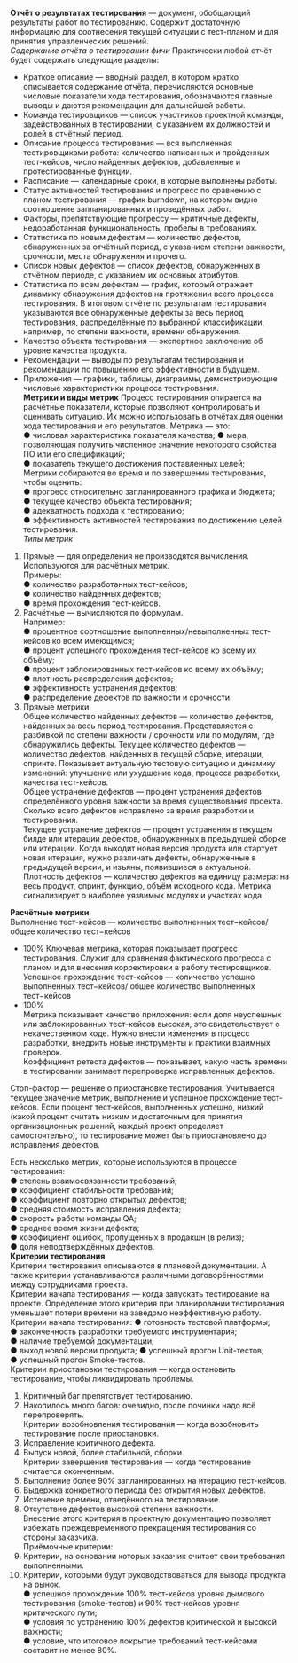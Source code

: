 **Отчёт о результатах тестирования** — документ, обобщающий результаты работ по
тестированию. Содержит достаточную информацию для соотнесения текущей
ситуации с тест-планом и для принятия управленческих решений.  
*Содержание отчёта о тестировании фичи*
Практически любой отчёт будет содержать следующие разделы:  
* Краткое описание — вводный раздел, в котором кратко описывается содержание
отчёта, перечисляются основные числовые показатели хода тестирования,
обозначаются главные выводы и даются рекомендации для дальнейшей работы.
* Команда тестировщиков — список участников проектной команды,
задействованных в тестировании, с указанием их должностей и ролей в отчётный
период.
* Описание процесса тестирования — вся выполненная тестировщиками работа:
количество написанных и пройденных тест-кейсов, число найденных дефектов,
добавленные и протестированные функции. 
* Расписание — календарные сроки, в которые выполнены работы.
* Статус активностей тестирования и прогресс по сравнению с планом
тестирования — график burndown, на котором видно соотношение
запланированных и проведённых работ.
* Факторы, препятствующие прогрессу — критичные дефекты, недоработанная
функциональность, пробелы в требованиях.
* Статистика по новым дефектам — количество дефектов, обнаруженных за
отчётный период, с указанием степени важности, срочности, места обнаружения и
прочего.
* Список новых дефектов — список дефектов, обнаруженных в отчётном периоде, с
указанием их основных атрибутов.
* Статистика по всем дефектам — график, который отражает динамику обнаружения
дефектов на протяжении всего процесса тестирования. В итоговом отчёте по
результатам тестирования указываются все обнаруженные дефекты за весь период
тестирования, распределённые по выбранной классификации, например, по
степени важности, времени обнаружения.
* Качество объекта тестирования — экспертное заключение об уровне качества
продукта.
* Рекомендации — выводы по результатам тестирования и рекомендации по
повышению его эффективности в будущем.
* Приложения — графики, таблицы, диаграммы, демонстрирующие числовые
характеристики процесса тестирования.  
**Метрики и виды метрик**
Процесс тестирования опирается на расчётные показатели, которые позволяют
контролировать и оценивать ситуацию. Их можно использовать в отчётах для
оценки хода тестирования и его результатов.
Метрика — это:  
● числовая характеристика показателя качества;
● мера, позволяющая получить численное значение некоторого свойства ПО
или его спецификаций;  
● показатель текущего достижения поставленных целей;  
Метрики собираются во время и по завершении тестирования, чтобы оценить:  
● прогресс относительно запланированного графика и бюджета;    
● текущее качество объекта тестирования;  
● адекватность подхода к тестированию;  
● эффективность активностей тестирования по достижению целей
тестирования.  
*Типы метрик*
1. Прямые — для определения не производятся вычисления. Используются для
расчётных метрик.   
Примеры:  
● количество разработанных тест-кейсов;  
● количество найденных дефектов;  
● время прохождения тест-кейсов.  
2. Расчётные — вычисляются по формулам.   
Например:  
● процентное соотношение выполненных/невыполненных тест-кейсов ко
всем имеющимся;  
● процент успешного прохождения тест-кейсов ко всему их объёму;  
● процент заблокированных тест-кейсов ко всему их объёму;  
● плотность распределения дефектов;  
● эффективность устранения дефектов;  
● распределение дефектов по важности и срочности.  
3. Прямые метрики  
Общее количество найденных дефектов — количество дефектов, найденных за
весь период тестирования. Представляется с разбивкой по степени важности /
срочности или по модулям, где обнаружились дефекты.
Текущее количество дефектов — количество дефектов, найденных в текущей
сборке, итерации, спринте. Показывает актуальную тестовую ситуацию и динамику
изменений: улучшение или ухудшение кода, процесса разработки, качества
тест-кейсов.  
Общее устранение дефектов — процент устранения дефектов определённого
уровня важности за время существования проекта. Сколько всего дефектов
исправлено за время разработки и тестирования.  
Текущее устранение дефектов — процент устранения в текущем билде или
итерации дефектов, обнаруженных в предыдущей сборке или итерации. Когда
выходит новая версия продукта или стартует новая итерация, нужно различать
дефекты, обнаруженные в предыдущей версии, и изъяны, появившиеся в
актуальной.  
Плотность дефектов — количество дефектов на единицу размера: на весь продукт,
спринт, функцию, объём исходного кода. Метрика сигнализирует о наиболее
уязвимых модулях и участках кода.  

**Расчётные метрики**  
Выполнение тест-кейсов —
количество выполненных тест−кейсов/
общее количество тест−кейсов
* 100%
Ключевая метрика, которая показывает прогресс тестирования. Служит для
сравнения фактического прогресса с планом и для внесения корректировки в
работу тестировщиков.  
Успешное прохождение тест-кейсов —
количество успешно выполненных тест−кейсов/
общее количество выполненных тест−кейсов
* 100%  
Метрика показывает качество приложения: если доля неуспешных или
заблокированных тест-кейсов высокая, это свидетельствует о некачественном
коде. Нужно внести изменения в процесс разработки, внедрить новые инструменты
и практики взаимных проверок.  
Коэффициент ретеста дефектов — показывает, какую часть времени в
тестировании занимает перепроверка исправленных дефектов. 

Стоп-фактор — решение о приостановке тестирования. Учитывается текущее
значение метрик, выполнение и успешное прохождение тест-кейсов.
Если процент тест-кейсов, выполненных успешно, низкий (какой процент считать
низким и достаточным для принятия организационных решений, каждый проект
определяет самостоятельно), то тестирование может быть приостановлено до
исправления дефектов.

Есть несколько метрик, которые используются в процессе тестирования:  
● степень взаимосвязанности требований;    
● коэффициент стабильности требований;  
● коэффициент повторно открытых дефектов;  
● средняя стоимость исправления дефекта;  
● скорость работы команды QA;  
● среднее время жизни дефекта;  
● коэффициент ошибок, пропущенных в продакшн (в релиз);  
● доля неподтверждённых дефектов.  
**Критерии тестирования**  
Критерии тестирования описываются в плановой документации. А также критерии устанавливаются
различными договорённостями между сотрудниками проекта.  
Критерии начала тестирования — когда запускать тестирование на проекте.
Определение этого критерия при планировании тестирования уменьшает потери
времени на заведомо неэффективную работу.   
Критерии начала тестирования:
● готовность тестовой платформы;  
● законченность разработки требуемого инструментария;  
● наличие требуемой документации;  
● выход новой версии продукта;
● успешный прогон Unit-тестов;   
● успешный прогон Smoke-тестов.  
Критерии приостановки тестирования — когда остановить тестирование, чтобы
ликвидировать проблемы.  
1. Критичный баг препятствует тестированию.
2. Накопилось много багов: очевидно, после починки надо всё перепроверять.  
Критерии возобновления тестирования — когда возобновить тестирование после
приостановки.  
1. Исправление критичного дефекта.  
2. Выпуск новой, более стабильной, сборки.  
Критерии завершения тестирования — когда тестирование считается оконченным.  
1. Выполнение более 90% запланированных на итерацию тест-кейсов.  
2. Выдержка конкретного периода без открытия новых дефектов.  
3. Истечение времени, отведённого на тестирование.  
4. Отсутствие дефектов высокой степени важности.  
Внесение этого критерия в проектную документацию позволяет избежать
преждевременного прекращения тестирования со стороны заказчика.  
Приёмочные критерии:  
1. Критерии, на основании которых заказчик считает свои требования
выполненными.  
2. Критерии, которыми будут руководствоваться для вывода продукта на рынок.  
● успешное прохождение 100% тест-кейсов уровня дымового
тестирования (smoke-тестов) и 90% тест-кейсов уровня критического
пути;  
● условия по устранению 100% дефектов критической и высокой
важности;  
● условие, что итоговое покрытие требований тест-кейсами составит не
менее 80%.  

